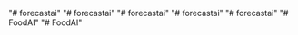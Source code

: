 "# forecastai" 
"# forecastai" 
"# forecastai" 
"# forecastai" 
"# forecastai" 
"# FoodAI" 
"# FoodAI" 
